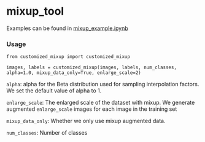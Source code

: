 # mixup_tool
Examples can be found in [mixup_example.ipynb](mixup_example.ipynb)
### Usage
`from customized_mixup import customized_mixup`

`images, labels = customized_mixup(images, labels, num_classes, alpha=1.0, mixup_data_only=True, enlarge_scale=2)`

`alpha`: alpha for the Beta distribution used for sampling interpolation factors. We set the default value of alpha to 1.

`enlarge_scale`: The enlarged scale of the dataset with mixup. We generate augmented `enlarge_scale` images for each image in the training set

`mixup_data_only`: Whether we only use mixup augmented data.

`num_classes`: Number of classes
